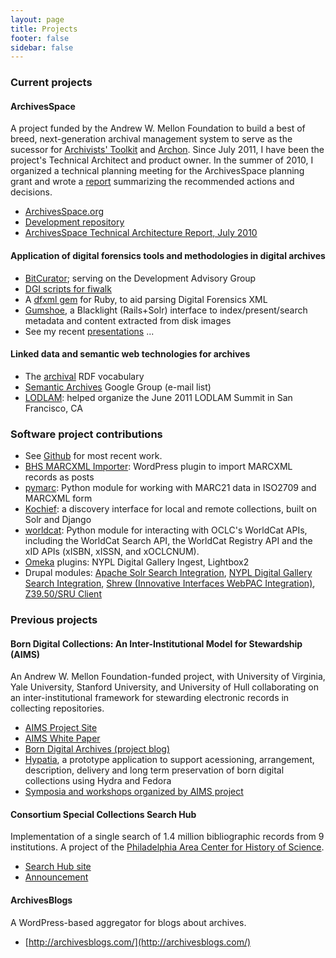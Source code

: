 ```yaml
---
layout: page
title: Projects
footer: false
sidebar: false
---
```


### <span id="current">Current projects</span>

#### ArchivesSpace

A project funded by the Andrew W. Mellon Foundation to build a best of breed, next-generation archival management system to serve as the sucessor for [Archivists' Toolkit](http://archiviststoolkit.org/) and [Archon](http://archon.org/). Since July 2011, I have been the project's Technical Architect and product owner. In the summer of 2010, I organized a technical planning meeting for the ArchivesSpace planning grant and wrote a [report](http://www.archivesspace.org/documents/reports/ "ArchivesSpace Technical Architecture Report, July 2010") summarizing the recommended actions and decisions. 

* [ArchivesSpace.org](http://archivesspace.org/)
* [Development repository](http://github.com/hudmol/archivesspace)
* [ArchivesSpace Technical Architecture Report, July 2010](http://www.archivesspace.org/documents/reports/)

#### Application of digital forensics tools and methodologies in digital archives

* [BitCurator](http://bitcurator.net); serving on the Development Advisory Group
* [DGI scripts for fiwalk](https://github.com/anarchivist/fiwalk-dgi)
* A [dfxml gem](https://github.com/anarchivist/dfxml) for Ruby, to aid parsing Digital Forensics XML 
* [Gumshoe](https://github.com/anarchivist/gumshoe), a Blacklight (Rails+Solr) interface to index/present/search metadata and content extracted from disk images
* See my recent [presentations](presentations) ...

#### Linked data and semantic web technologies for archives

* The [archival](https://github.com/archival/archival) RDF vocabulary
* [Semantic Archives](http://groups.google.com/group/semantic-archives) Google Group (e-mail list)
* [LODLAM](http://lodlam.net/): helped organize the June 2011 LODLAM Summit in San Francisco, CA

### <span id="software">Software project contributions</span>

* See [Github](http://github.com/anarchivist) for most recent work.
* [BHS MARCXML Importer](http://wordpress.org/extend/plugins/bhs-marcxml-importer/): WordPress plugin to import MARCXML records as posts
* [pymarc](https://github.com/edsu/pymarc): Python module for working with MARC21 data in ISO2709 and MARCXML form
* [Kochief](http://code.google.com/p/kochief/): a discovery interface for local and remote collections, built on Solr and Django
* [worldcat](https://github.com/anarchivist/worldcat): Python module for interacting with OCLC's WorldCat APIs, including the WorldCat Search API, the WorldCat Registry API and the xID APIs (xISBN, xISSN, and xOCLCNUM).
* [Omeka](http://omeka.org/) plugins: NYPL Digital Gallery Ingest, Lightbox2
* Drupal modules: [Apache Solr Search Integration](http://drupal.org/project/apachesolr), [NYPL Digital Gallery Search Integration](https://github.com/anarchivist/drupal-nypl_digitalgallery), [Shrew (Innovative Interfaces WebPAC Integration)](https://github.com/anarchivist/drupal-shrew), [Z39.50/SRU Client](http://drupal.org/project/z3950)

### <span id="previous">Previous projects</span>

#### Born Digital Collections: An Inter-Institutional Model for Stewardship (AIMS)

An Andrew W. Mellon Foundation-funded project, with University of Virginia, Yale University, Stanford University, and University of Hull collaborating on an inter-institutional framework for stewarding electronic records in collecting repositories.

* [AIMS Project Site](http://www2.lib.virginia.edu/aims/)
* [AIMS White Paper](http://www2.lib.virginia.edu/aims/)
* [Born Digital Archives (project blog)](http://born-digital-archives.blogspot.com/)
* [Hypatia](https://wiki.duraspace.org/display/HYPAT/Home), a prototype application to support acessioning, arrangement, description, delivery and long term preservation of born digital collections using Hydra and Fedora
* [Symposia and workshops organized by AIMS project](https://wiki.duraspace.org/display/AIMS/Home)

#### Consortium Special Collections Search Hub

Implementation of a single search of 1.4 million bibliographic records from 9 institutions. A project of the [Philadelphia Area Center for History of Science](http://pachs.net).

* [Search Hub site](http://pachs.net/collections)
* [Announcement](http://www.pachs.net/notes/20101026.html)

#### ArchivesBlogs

A WordPress-based aggregator for blogs about archives.

* [http://archivesblogs.com/](http://archivesblogs.com/)